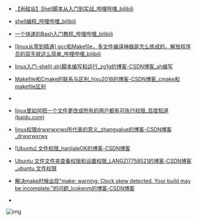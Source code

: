 



- [【尚硅谷】Shell脚本从入门到实战_哔哩哔哩_bilibili](https://www.bilibili.com/video/BV1hW41167NW?spm_id_from=333.337.search-card.all.click&vd_source=83831fc0970a6c8704479f7cfc679937)
- [shell编程_哔哩哔哩_bilibili](https://www.bilibili.com/video/BV1sP4y1K7xV?p=5&vd_source=83831fc0970a6c8704479f7cfc679937)
- [一个快速的Bash入门教程_哔哩哔哩_bilibili](https://www.bilibili.com/video/BV1ah411R7W6?spm_id_from=333.337.search-card.all.click&vd_source=83831fc0970a6c8704479f7cfc679937)
- [[linux从零到精通\] gcc和Makefile，多文件编译神器是怎么练成的，解放程序员的双手就这么简单_哔哩哔哩_bilibili](https://www.bilibili.com/video/BV1B4411F7EK?spm_id_from=333.337.search-card.all.click&vd_source=83831fc0970a6c8704479f7cfc679937)





- [linux入门-shell(.sh)脚本编写和运行_zg1g的博客-CSDN博客_sh编写](https://blog.csdn.net/daigualu/article/details/76358587?spm=1001.2101.3001.6661.1&utm_medium=distribute.pc_relevant_t0.none-task-blog-2~default~CTRLIST~Rate-1-76358587-blog-103624680.pc_relevant_multi_platform_whitelistv3&depth_1-utm_source=distribute.pc_relevant_t0.none-task-blog-2~default~CTRLIST~Rate-1-76358587-blog-103624680.pc_relevant_multi_platform_whitelistv3&utm_relevant_index=1)
- [ Makefile和Cmake的联系与区别_hjxu2016的博客-CSDN博客_cmake和makefile区别](https://blog.csdn.net/hjxu2016/article/details/83012946)
- 



- [linux里如何把一个文件更改成所有的用户都有可执行权限_百度知道 (baidu.com)](https://zhidao.baidu.com/question/259750665.html)
- [linux权限drwxrwxrwx所代表的意义_zhangvalue的博客-CSDN博客_drwxrwxrwx](https://blog.csdn.net/zhangvalue/article/details/110470132)
- [[Ubuntu\] 文件权限_hanjialeOK的博客-CSDN博客](https://blog.csdn.net/weixin_43742643/article/details/113487659?utm_medium=distribute.pc_relevant.none-task-blog-2~default~baidujs_baidulandingword~default-1-113487659-blog-51190425.pc_relevant_multi_platform_whitelistv1_exp2&spm=1001.2101.3001.4242.2&utm_relevant_index=4)
- [Ubuntu 文件文件夹查看权限和设置权限_LANGZI7758521的博客-CSDN博客_ubuntu 文件权限](https://blog.csdn.net/langzi7758521/article/details/51190425)
- [解决make时候出现"make: warning: Clock skew detected. Your build may be incomplete."的问题_lcokenm的博客-CSDN博客](https://blog.csdn.net/lcokenm/article/details/100128022)
- 



![img](https://iknow-pic.cdn.bcebos.com/3bf33a87e950352a33984b115c43fbf2b2118b2a?x-bce-process=image%2Fresize%2Cm_lfit%2Cw_600%2Ch_800%2Climit_1%2Fquality%2Cq_85%2Fformat%2Cf_auto)